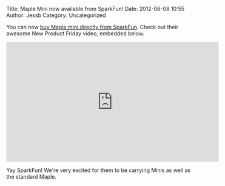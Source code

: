 Title: Maple Mini now available from SparkFun!
Date: 2012-06-08 10:55
Author: Jessb
Category: Uncategorized

You can now [buy Maple mini directly from SparkFun][]. Check out their
awesome New Product Friday video, embedded below.

<p>
<center>
<iframe width="560" height="315" src="http://www.youtube.com/embed/0o0k_1HiNYA" frameborder="0" allowfullscreen></iframe>
</center>
</p>

Yay SparkFun! We're very excited for them to be carrying Minis as well
as the standard Maple.

  [buy Maple mini directly from SparkFun]: http://www.sparkfun.com/products/11280

